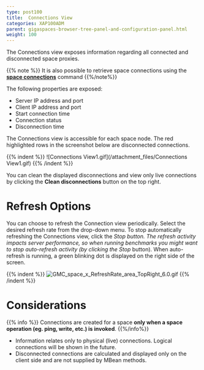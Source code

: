 ```yaml
---
type: post100
title:  Connections View
categories: XAP100ADM
parent: gigaspaces-browser-tree-panel-and-configuration-panel.html
weight: 100
---
```



The Connections view exposes information regarding all connected and disconnected space proxies.

{{% note %}}
It is also possible to retrieve space connections using the **[space connections](./space---gigaspaces-cli.html)** command
{{%/note%}}

The following properties are exposed:

- Server IP address and port
- Client IP address and port
- Start connection time
- Connection status
- Disconnection time

The Connections view is accessible for each space node. The red highlighted rows in the screenshot below are disconnected connections.

{{% indent %}}
![Connections View1.gif](/attachment_files/Connections View1.gif)
{{% /indent %}}

You can clean the displayed disconnections and view only live connections by clicking the **Clean disconnections** button on the top right.

# Refresh Options

You can choose to refresh the Connection view periodically. Select the desired refresh rate from the drop-down menu. To stop automatically refreshing the Connections view, click the **Stop* button. The refresh activity impacts server performance, so when running benchmarks you might want to stop auto-refresh activity (by clicking the *Stop** button). When auto-refresh is running, a green blinking dot is displayed on the right side of the screen.

{{% indent %}}
![GMC_space_x_RefreshRate_area_TopRight_6.0.gif](/attachment_files/GMC_space_x_RefreshRate_area_TopRight_6.0.gif)
{{% /indent %}}

# Considerations

{{% info %}}
Connections are created for a space **only when a space operation (eg. ping, write, etc.) is invoked**.
{{%/info%}}

- Information relates only to physical (live) connections. Logical connections will be shown in the future.
- Disconnected connections are calculated and displayed only on the client side and are not supplied by MBean methods.

